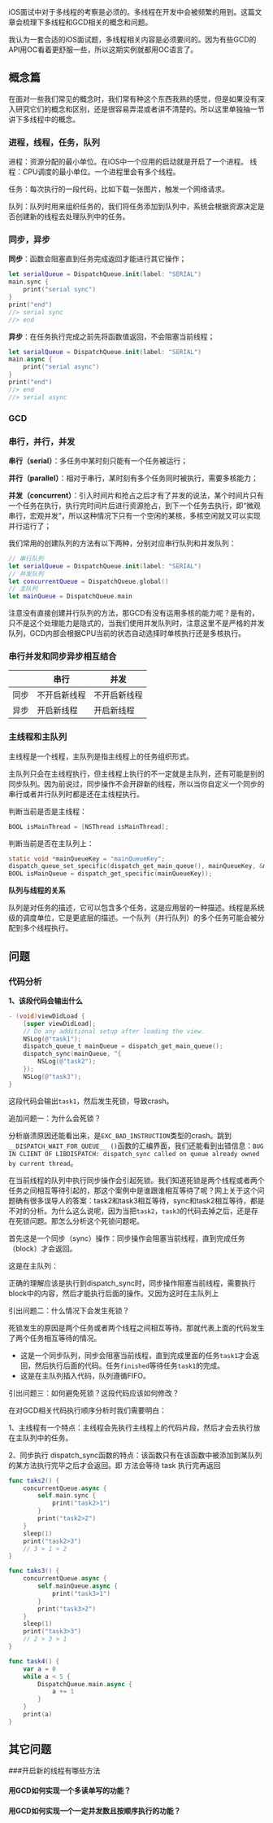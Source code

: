 iOS面试中对于多线程的考察是必须的。多线程在开发中会被频繁的用到。这篇文章会梳理下多线程和GCD相关的概念和问题。

我认为一套合适的iOS面试题，多线程相关内容是必须要问的。因为有些GCD的API用OC看着更舒服一些，所以这期实例就都用OC语言了。



## 概念篇

在面对一些我们常见的概念时，我们常有种这个东西我熟的感觉，但是如果没有深入研究它们的概念和区别，还是很容易弄混或者讲不清楚的。所以这里单独抽一节讲下多线程中的概念。

### 进程，线程，任务，队列

进程：资源分配的最小单位。在iOS中一个应用的启动就是开启了一个进程。
线程：CPU调度的最小单位。一个进程里会有多个线程。

任务：每次执行的一段代码，比如下载一张图片，触发一个网络请求。

队列：队列时用来组织任务的，我们将任务添加到队列中，系统会根据资源决定是否创建新的线程去处理队列中的任务。

### 同步，异步

 **同步**：函数会阻塞直到任务完成返回才能进行其它操作；

```swift
let serialQueue = DispatchQueue.init(label: "SERIAL")
main.sync {
    print("serial sync")
}
print("end")
//> serial sync
//> end
```

 **异步**：在任务执行完成之前先将函数值返回，不会阻塞当前线程；

```swift
let serialQueue = DispatchQueue.init(label: "SERIAL")
main.async {
    print("serial async")
}
print("end")
//> end
//> serial async
```

### GCD



### 串行，并行，并发

**串行（serial）**：多任务中某时刻只能有一个任务被运行；

**并行（parallel）**：相对于串行，某时刻有多个任务同时被执行，需要多核能力；

**并发（concurrent）**：引入时间片和抢占之后才有了并发的说法，某个时间片只有一个任务在执行，执行完时间片后进行资源抢占，到下一个任务去执行，即“微观串行，宏观并发”，所以这种情况下只有一个空闲的某核，多核空闲就又可以实现并行运行了；

我们常用的创建队列的方法有以下两种，分别对应串行队列和并发队列：

```swift
// 串行队列
let serialQueue = DispatchQueue.init(label: "SERIAL")
// 并发队列
let concurrentQueue = DispatchQueue.global()
// 主队列
let mainQueue = DispatchQueue.main
```

注意没有直接创建并行队列的方法，那GCD有没有运用多核的能力呢？是有的，只不是这个处理能力是隐式的，当我们使用并发队列时，注意这里不是严格的并发队列，GCD内部会根据CPU当前的状态自动选择时单核执行还是多核执行。



### 串行并发和同步异步相互结合

|      | 串行         | 并发         |
| ---- | ------------ | ------------ |
| 同步 | 不开启新线程 | 不开启新线程 |
| 异步 | 开启新线程   | 开启新线程   |



### 主线程和主队列

主线程是一个线程，主队列是指主线程上的任务组织形式。

主队列只会在主线程执行，但主线程上执行的不一定就是主队列，还有可能是别的同步队列。因为前说过，同步操作不会开辟新的线程，所以当你自定义一个同步的串行或者并行队列时都是还在主线程执行。

判断当前是否是主线程：

```objective-c
BOOL isMainThread = [NSThread isMainThread];
```

判断当前是否在主队列上：

```objective-c
static void *mainQueueKey = "mainQueueKey";
dispatch_queue_set_specific(dispatch_get_main_queue(), mainQueueKey, &mainQueueKey, NULL);
BOOL isMainQueue = dispatch_get_specific(mainQueueKey));
```

**队列与线程的关系**

队列是对任务的描述，它可以包含多个任务，这是应用层的一种描述。线程是系统级的调度单位，它是更底层的描述。一个队列（并行队列）的多个任务可能会被分配到多个线程执行。



## 问题

### 代码分析

**1、该段代码会输出什么**

```objective-c
- (void)viewDidLoad {
    [super viewDidLoad];
    // Do any additional setup after loading the view.
  	NSLog(@"task1");
    dispatch_queue_t mainQueue = dispatch_get_main_queue();
    dispatch_sync(mainQueue, ^{
        NSLog(@"task2");
    });
    NSLog(@"task3");
}
```

这段代码会输出`task1`，然后发生死锁，导致crash。

追加问题一：为什么会死锁？

分析崩溃原因还能看出来，是`EXC_BAD_INSTRUCTION`类型的crash。跳到`__DISPATCH_WAIT_FOR_QUEUE__ ()`函数的汇编界面，我们还能看到出错信息：`BUG IN CLIENT OF LIBDISPATCH: dispatch_sync called on queue already owned by current thread`。

在当前线程的队列中执行同步操作会引起死锁。我们知道死锁是两个线程或者两个任务之间相互等待引起的，那这个案例中是谁跟谁相互等待了呢？网上关于这个问题确有很多误导人的答案：task2和task3相互等待，sync和task2相互等待，都是不对的分析。为什么这么说呢，因为当把`task2`，`task3`的代码去掉之后，还是存在死锁问题。那怎么分析这个死锁问题呢。

首先这是一个同步（sync）操作：同步操作会阻塞当前线程，直到完成任务（block）才会返回。

这是在主队列：

正确的理解应该是执行到dispatch_sync时，同步操作阻塞当前线程，需要执行block中的内容，然后才能执行后面的操作。又因为这时在主队列上

引出问题二：什么情况下会发生死锁？

死锁发生的原因是两个任务或者两个线程之间相互等待。那就代表上面的代码发生了两个任务相互等待的情况。

* 这是一个同步队列，同步会阻塞当前线程，直到完成里面的任务`task1`才会返回，然后执行后面的代码。任务`finished`等待任务`task1`的完成。
* 这是在主队列插入代码，队列遵循FIFO。

引出问题三：如何避免死锁？这段代码应该如何修改？



在对GCD相关代码执行顺序分析时我们需要明白：

1、主线程有一个特点：主线程会先执行主线程上的代码片段，然后才会去执行放在主队列中的任务。

2、同步执行  dispatch_sync函数的特点：该函数只有在该函数中被添加到某队列的某方法执行完毕之后才会返回。即 方法会等待 task 执行完再返回

```swift
func taks2() {
    concurrentQueue.async {
        self.main.sync {
            print("task2>1")
        }
        print("task2>2")
    }
    sleep(1)
    print("task2>3")
    // 3 > 1 > 2
}

func taks3() {
    concurrentQueue.async {
        self.mainQueue.async {
            print("task3>1")
        }
        print("task3>2")
    }
    sleep(1)
    print("task3>3")
    // 2 > 3 > 1
}

func task4() {
    var a = 0
    while a < 5 {
        DispatchQueue.main.async {
            a += 1
        }
    }
    print(a)
}
```



## 其它问题

###开启新的线程有哪些方法 



#### 用GCD如何实现一个多读单写的功能？



#### 用GCD如何实现一个一定并发数且按顺序执行的功能？